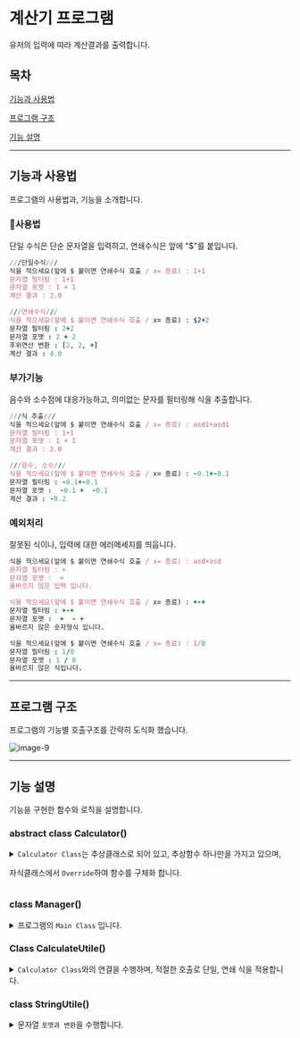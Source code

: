 # 계산기 프로그램

유저의 입력에 따라 계산결과를 출력합니다.

## 목차
[기능과 사용법](#기능과-사용법)

[프로그램 구조](#프로그램-구조)

[기능 설명](#기능-설명)

---
## 기능과 사용법

프로그램의 사용법과, 기능을 소개합니다.

### 📒사용법

단일 수식은 단순 문자열을 입력하고, 연쇄수식은 앞에 "$"를 붙입니다.

```ruby
///단일수식///
식을 적으세요(앞에 $ 붙이면 연쇄수식 호출 / x= 종료) : 1+1
문자열 필터링 : 1+1
문자열 포맷 : 1 + 1
계산 결과 : 2.0

///연쇄수식///
식을 적으세요(앞에 $ 붙이면 연쇄수식 호출 / x= 종료) : $2+2
문자열 필터링 : 2+2
문자열 포맷 : 2 + 2
후위연산 변환 : [2, 2, +]
계산 결과 : 4.0
```

### 부가기능

음수와 소수점에 대응가능하고, 의미없는 문자를 필터링해 식을 추출합니다.

```ruby
///식 추출///
식을 적으세요(앞에 $ 붙이면 연쇄수식 호출 / x= 종료) : asd1+asd1
문자열 필터링 : 1+1
문자열 포맷 : 1 + 1
계산 결과 : 2.0

///음수, 소수///
식을 적으세요(앞에 $ 붙이면 연쇄수식 호출 / x= 종료) : -0.1+-0.1
문자열 필터링 : -0.1+-0.1
문자열 포맷 :  -0.1 +  -0.1
계산 결과 : -0.2
```

### 예외처리

잘못된 식이나, 입력에 대한 에러메세지를 띄웁니다.

```ruby
식을 적으세요(앞에 $ 붙이면 연쇄수식 호출 / x= 종료) : asd+asd
문자열 필터링 : +
문자열 포맷 :  + 
올바르지 않은 입력 입니다.

식을 적으세요(앞에 $ 붙이면 연쇄수식 호출 / x= 종료) : +-+
문자열 필터링 : +-+
문자열 포맷 :  +  - + 
올바르지 않은 숫자형식 입니다.

식을 적으세요(앞에 $ 붙이면 연쇄수식 호출 / x= 종료) : 1/0
문자열 필터링 : 1/0
문자열 포맷 : 1 / 0
올바르지 않은 식입니다.
```

---
## 프로그램 구조

프로그램의 기능별 호출구조를 간략히 도식화 했습니다.

![image-9](https://github.com/npureaun/ReadMeUtile/assets/98468118/bd65669b-1fda-4046-b580-93b3c3f30ad0)

---
## 기능 설명

기능을 구현한 함수와 로직을 설명합니다.

### abstract class Calculator()
<details>
<summary><code>Calculator Class</code>는 추상클래스로 되어 있고, 추상함수 하나만을 가지고 있으며,
  
  자식클래스에서 <code>Override</code>하여 함수를 구체화 합니다.</summary>

+ #### <code>abstract fun calculateResult(x:Double, y:Double): Double</code>

  = 추상함수로 각각의 연산자에 해당하는 자식클래스에서 <code>Override</code>됩니다.

+ #### <code>override fun calculateResult(x:Double, y:Double):Double = String.format("%.2f").toDouble()</code>

  = <code>Override</code>에 결과를 낼때, 소수형식은 코틀린의 <code>StringFormat</code>에 따릅니다.

</details>

### class Manager()
<details>
<summary>프로그램의 <code>Main Class</code> 입니다. </summary>

+ #### <code>fun manual()</code>

    = 프로그램의 <code>main</code>이 되는 함수입니다. 계산기의 시퀀스를 관리합니다.
    <details>
    <summary><code>row code</code></summary>
    
    ```kotlin
     while (true)
          {
              var calculate=inputCalculate()
              if(calculate=="Exit") break
    
              calculate=stringUt.convertString(calculate)
              if(calculate.first()=='$')
                  calcUt.postfixResult(stringUt.postfixConvert(calculate.substring(1)))
              else calcUt.singleResult(stringUt.getParsingList(calculate))
          }
    ```
    
    </details>


+ #### <code>private fun inputCalculate(): String</code>

  = 사용자와 대화를 하는 함수입니다. 해당함수에서 입력을 받습니다.

</details>

### Class CalculateUtile()

<details>
<summary><code>Calculator Class</code>와의 연결을 수행하며, 적절한 호출로 단일, 연쇄 식을 적용합니다.</summary>

+ #### <code>private fun calculate(x: Double, y: Double, oper: String):Double</code>

  = 전달 받은 인자를 통해 <code>추상클래스</code>를 호출하여 결과를 리턴합니다. 직접적인 계산은 이 함수틑 통합니다.
  <details>
  <summary><code>row code</code></summary>
    
  ```kotlin
      try {
              result=when (oper) {
                  "+" -> Summation().calculateResult(x, y)
                  "-" -> Subtraction().calculateResult(x, y)
                  "*" -> Multiplication().calculateResult(x, y)
                  "/" -> Division().calculateResult(x, y)
                  "%" -> Remainder().calculateResult(x, y)
                  else -> {
                      throw Error("올바르지 않은 연산자 입니다.")
                  }
              }
          }
  ```
  
  </details>

+ #### <code>fun postfixResult(postfix: List<String>)</code>

  = 연쇄수식의 계산 알고리즘을 통해 <code>calculate</code>함수틑 통한 값들의 최종적 결과를 출력합니다.
  <details>
  <summary><code>row code</code></summary>
    
  ```kotlin
      for (token in postfix) {
                  when (token) {
                      in operators.toString() -> {
                          if(stack.size<2) throw Error("올바르지 않은 입력입니다.")
                          val right = stack.removeAt(stack.lastIndex)
                          val left = stack.removeAt(stack.lastIndex)
                          val result = calculate(left,right,token)
                          if(result.isNaN()||result.isInfinite())
                              throw Error("올바르지 않은 식입니다.")
                          else stack.add(result)
                      }
                      else -> {
                          stack.add(token.toDouble())
                      }
                  }
              }
  ```
  
  </details>

+ #### <code>fun singleResult(calculate: List<String>)</code>

  =  <code>calculate</code>함수틑 통해 단일수식의 최종결과를 출력합니다.
  <details>
  <summary><code>row code</code></summary>
    
  ```kotlin
     try {
              if (calculate.size != 3/* (x operator y) 구조가 아니면 */)
                  throw Error("올바르지 않은 입력 입니다.")
              val x = calculate[firstVal].toDouble()
              val y = calculate[lastVal].toDouble()
              result=calculate(x,y,calculate[operator])
              if(result.isNaN()||result.isInfinite()) throw Error("올바르지 않은 식입니다.")
              else println("계산 결과: $result")
          }
  ```
  
  </details>
  
</details>

### class StringUtile()
<details>
<summary>문자열 <code>포맷과 변환</code>을 수행합니다.</summary>

+ #### <code>private fun stringFilter(inputString: String):String</code>

  = 입력받은 문자열을 <code>1차적</code>으로 <code>필터링</code> 합니다. 의미없는 문자를 무시합니다.
  <details>
  <summary><code>row code</code></summary>
    
  ```kotlin
     val operators = listOf('(', ')', '+', '-', '*', '/', '%')
          inputString.forEach {
              if(it.isDigit()||it in operators || it=='.')
                  calc.append(it.toString())
          }
  ```

  </details>

+ #### <code>fun convertString(inputString: String): String</code>

  = <code>stringFilter</code>적용된 문자열에서 <code>연산자</code>와 <code>숫자</code>를 추출합니다.

  해당 함수에서 소수점과 음수에 대한 대응을 하고, 최종적으로 파싱가능한 계산 식을 도출해 냅니다.
  <details>
  <summary><code>row code</code></summary>
  
  ```kotlin
    calc.forEachIndexed { i, it ->
            if (it == '.' &&
                (i - 1 in calc.indices && calc[i - 1].isDigit()) &&
                (i + 1 in calc.indices && calc[i + 1].isDigit())
            ) {
                str += it
            } else if (it in operators) {
                str += " "
                if (i == 0 && it == '-') str += it
                else if (it == '-' && calc[i - 1] in operators)
                    str += it
                else str += "$it "
            } else if (it.isDigit()) {
                str += it
            }
        }
  ```
  
  </details>

+ #### <code>fun getParsingList(inputString: String):List<String></code>

  = 파싱가능한 문자열을 <code>List</code> 형태로 반환하여 핸들링이 용이하게 합니다.
  
+ #### <code>fun postfixConvert(inputString: String):List<String></code>

  = 파싱가능한 문자열을 알고리즘을 거쳐 <code>postfix</code>를 도출한 <code>List</code>로 반환합니다.
  <details>
  <summary><code>row code</code></summary>
  
  ```kotlin
     inputString.split(" ").forEach { token ->
            if (token.isNotBlank()) {
                if (token in operators.toString()) {
                    if (token == "(") stack.add(token)
                    else if (token == ")") {
                        while (stack.isNotEmpty()) {
                            val op = stack.pop()
                            if (op == "(") break
                            else postfix.add(op)
                        }
                    } else {
                        while (stack.isNotEmpty()) {
                            if (getPriority(token) <= getPriority(stack.peek()))
                                postfix.add(stack.pop())
                            else break
                        }
                        stack.add(token)
                    }
                } else postfix.add(token)
            }
        }
  ```
  
  </details>

+ #### <code>private fun getPriority(operator: String): Int</code>

  = 후위연산 변환 알고리즘에 필요한 <code>Priority</code>함수입니다.
  <details>
  <summary><code>row code</code></summary>
  
  ```kotlin
     when (operator) {
            "(", ")" -> 0
            "+", "-" -> 1
            "*", "/", "%" -> 2
            else -> -1
        }
  ```
  
  </details>
  

</details>






